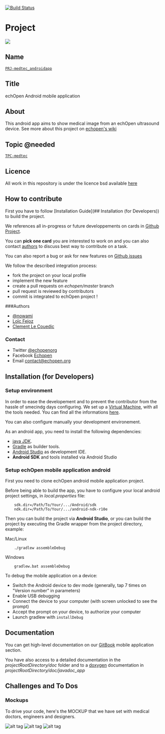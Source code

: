 [![Build Status](https://travis-ci.org/benchoufi/android-app.svg?branch=master)](https://travis-ci.org/benchoufi/android-app)

# Project
![](viewme.jpg)

## Name
[`PRJ-medtec_androidapp`]()

## Title
echOpen Android mobile application

## About
This android app aims to show medical image from an echOpen
ultrasound device. See more about this project on [echopen's
wiki](http://echopen.org)

## Topic @needed
[`TPC-medtec`]()

## Licence
All work in this repository is under the licence bsd available [here](https://github.com/echopen/android-app/blob/master/LICENSE.md)

## How to contribute

First you have to follow [Installation Guide](## Installation (for Developers)) to build the project.

We references all in-progress or future developpements on cards in [Github Project](https://github.com/echopen/PRJ-medtec_androidapp/projects/1).

You can **pick one card** you are interested to work on and you can also contact [authors](###Authors) to discuss best way to contribute on a task. 

You can also report a bug or ask for new features on [Github issues](https://github.com/echopen/android-app/issues)

We follow the described integration process:

* fork the project on your local profile
* implement the new feature
* create a pull requests on *echopen/master* branch
* pull request is reviewed by contributors
* commit is integrated to echOpen project !

###Authors

* [@nowami](http://github.com/benchoufi)
* [Loïc Fejoz](http://github.com/loic-fejoz)
* [Clement Le Couedic](http://github.com/clecoued)

### Contact

* Twitter [@echopenorg](http://twitter.com/echopenorg)
* Facebook [Echopen](https://www.facebook.com/groups/599174686826294/)
* Email [contact@echopen.org](mailto:contact@echopen.org)

## Installation (for Developers)

### Setup environment
In order to ease the developement and to prevent the contributor from the hassle of smecindg days configuring. We set up a [Virtual Machine](https://drive.google.com/open?id=0B0V8htWBLPWBVEh6ZEJPcFpmTEU), with all the tools needed. You can find all the informations [here](https://echopen.gitbooks.io/android-app/content/echopens_virtual_machine.html).

You can also configure manually your development environement. 

As an android app, you need to install the following dependencies:

* [java JDK](http://openjdk.java.net/projects/jdk8/).
* [Gradle](http://gradle.org/) as builder tools.
* [Android Studio](https://developer.android.com/studio/index.html) as development IDE.
* **Android SDK** and tools installed via Android Studio



### Setup echOpen mobile application android
First you need to clone echOpen android mobile application project.

Before being able to build the app, you have to configure your local android project settings, in *local.properties* file: 
```
	sdk.dir=/Path/To/Your/.../Android/sdk
	ndk.dir=/Path/To/Your/.../android-ndk-r10e
```
Then you can build the project via **Android Studio**, or
you can build the project by executing the Gradle wrapper from the project directory, example:

Mac/Linux
```
	./gradlew assembleDebug
```
Windows
```
	gradlew.bat assembleDebug
```


To debug the mobile application on a device:

* Switch the Android device to dev mode (generally, tap 7 times on "Version number" in parameters)
* Enable USB debugging
* Connect the device to your computer (with screen unlocked to see the prompt)
* Accept the prompt on your device, to authorize your computer
* Launch gradlew with `installDebug`

## Documentation 

You can get high-level documentation on our [GitBook](https://echopen.gitbooks.io/android-app/content/) mobile application section.

You have also access to a detailed documentation in the *projectRootDirectory/doc* folder and to a [doxygen](www.doxygen.org/) documentation in *projectRootDirectory/doc/javadoc_app*

## Challenges and To Dos

### Mockups 
  To drive your code, here's the MOCKUP that we have set with medical doctors, engineers and designers.  

  ![alt tag](http://wiki.echopen.org/images/a/ab/Echopen_MockUp_1.png)
  ![alt tag](http://wiki.echopen.org/images/0/07/Echopen_MockUp_1.2.png)
  ![alt tag](http://wiki.echopen.org/images/e/e2/Echopen_MockUp_1_2.png)




